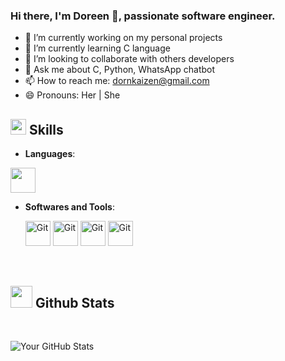 ### Hi there, I'm Doreen 👋, passionate software engineer.

- 🔭 I’m currently working on my personal projects
- 🌱 I’m currently learning C language
- 👯 I’m looking to collaborate with others developers
- 💬 Ask me about C, Python, WhatsApp chatbot
- 📫 How to reach me: dornkaizen@gmail.com
- 😄 Pronouns: Her | She

## <img src="https://media2.giphy.com/media/QssGEmpkyEOhBCb7e1/giphy.gif?cid=ecf05e47a0n3gi1bfqntqmob8g9aid1oyj2wr3ds3mg700bl&rid=giphy.gif" width ="25"><b> Skills</b>

<p align="center">

- **Languages**:
 <img src="https://github.com/Demidorn/Demidorn/assets/101267902/1766715a-86cb-4248-b106-1c454d473106" width="40" height="40" />
  
- **Softwares and Tools**:

    <img src="https://user-images.githubusercontent.com/64439609/212556685-de9a7c04-31b0-43b6-af39-7c82ac13b321.png" width="40" height="40" alt="Git"/>
    <img src="https://user-images.githubusercontent.com/64439609/212556741-81407849-82c8-4926-854f-820e8a644375.png" width="40" height="40" alt="Git"/>
    <img src="https://user-images.githubusercontent.com/64439609/212556816-5f39489d-6cee-4f1c-997f-4d30a391287c.png" width="40" height="40" alt="Git"/>
    <img src="https://user-images.githubusercontent.com/64439609/212556802-77a65ec1-aa71-4272-b603-1a57d1914678.png" width="40" height="40" alt="Git"/>

<br>
</p>


## <img src="https://media.giphy.com/media/iY8CRBdQXODJSCERIr/giphy.gif" width="35"><b> Github Stats </b>
<br>


![Your GitHub Stats](https://github-readme-stats.vercel.app/api?username=Demidorn&show_icons=true)

